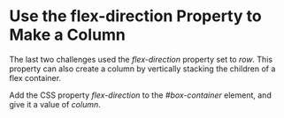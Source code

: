 ﻿# Use the flex-direction Property to Make a Column

The last two challenges used the *flex-direction*
property set to *row*. This property can also 
create a column by vertically stacking the children 
of a flex container.

Add the CSS property *flex-direction*
to the *#box-container* element, 
and give it a value of *column*.

